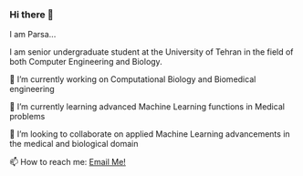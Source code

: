 ### Hi there 👋

I am Parsa...

I am senior undergraduate student at the University of Tehran in the field of both Computer Engineering and Biology.

🔭 I’m currently working on Computational Biology and Biomedical engineering

🌱 I’m currently learning advanced Machine Learning functions in Medical problems

👯 I’m looking to collaborate on applied Machine Learning advancements in the medical and biological domain

📫 How to reach me: [Email Me!](mailto:parsamadinei@gmail.com)
<!--
**pmadinei/pmadinei** is a ✨ _special_ ✨ repository because its `README.md` (this file) appears on your GitHub profile.

Here are some ideas to get you started:
